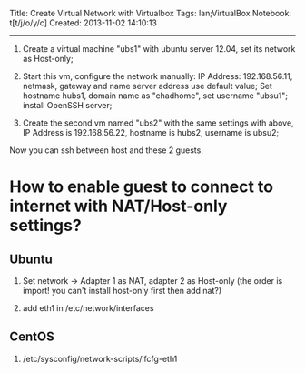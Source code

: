 Title: Create Virtual Network with Virtualbox
Tags: lan;VirtualBox
Notebook: t[t/j/o/y/c]
Created: 2013-11-02 14:10:13

------

1. Create a virtual machine "ubs1" with ubuntu server 12.04, set its network as Host-only;

1. Start this vm, configure the network manually: IP Address: 192.168.56.11, netmask, gateway and name server address use default value; Set hostname hubs1, domain name as "chadhome", set username "ubsu1"; install OpenSSH server;

1. Create the second vm named "ubs2" with the same settings with above, IP Address is 192.168.56.22, hostname is hubs2, username is ubsu2;

Now you can ssh between host and these 2 guests.

# How to enable guest to connect to internet with NAT/Host-only settings?

## Ubuntu

1. Set network -> Adapter 1 as NAT, adapter 2 as Host-only (the order is import! you can't install host-only first then add nat?)

1. add eth1 in /etc/network/interfaces

## CentOS

1. /etc/sysconfig/network-scripts/ifcfg-eth1
